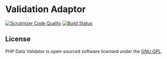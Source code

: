 # Validation Adaptor

[![Scrutinizer Code Quality](https://scrutinizer-ci.com/g/the-support-group/validation-adaptor/badges/quality-score.png?b=master)](https://scrutinizer-ci.com/g/the-support-group/validation-adaptor/?branch=master)
[![Build Status](https://scrutinizer-ci.com/g/the-support-group/validation-adaptor/badges/build.png?b=master)](https://scrutinizer-ci.com/g/the-support-group/validation-adaptor/build-status/master)

<a name="license"></a>
## License

PHP Data Validator is open-sourced software licensed under the [GNU GPL](LICENSE).
